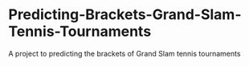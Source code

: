 # Predicting-Brackets-Grand-Slam-Tennis-Tournaments
A project to predicting the brackets of Grand Slam tennis tournaments
